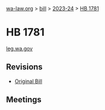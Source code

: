 [wa-law.org](/) > [bill](/bill/) > [2023-24](/bill/2023-24/) > [HB 1781](/bill/2023-24/hb/1781/)

# HB 1781
[leg.wa.gov](https://app.leg.wa.gov/billsummary?BillNumber=1781&Year=2023&Initiative=false)

## Revisions
* [Original Bill](1/)

## Meetings